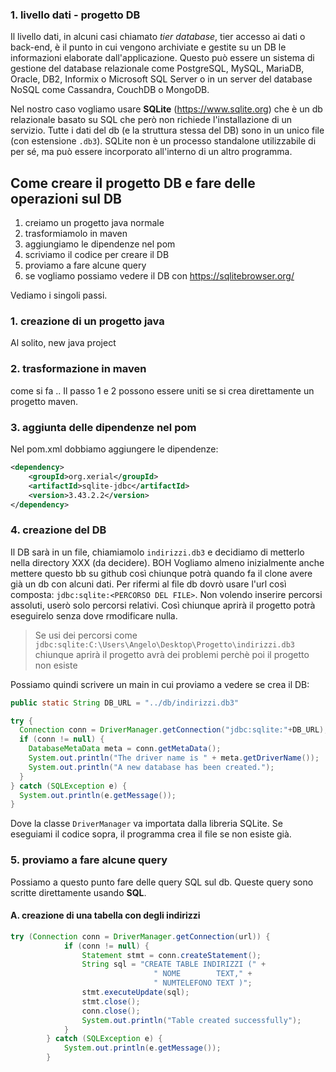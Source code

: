 ### 1. livello dati - progetto DB

Il livello dati, in alcuni casi chiamato *tier database*, tier accesso ai dati o back-end, 
è il punto in cui vengono archiviate e gestite su un DB le informazioni elaborate dall'applicazione. 
Questo può essere un sistema di gestione del database relazionale come PostgreSQL, MySQL, MariaDB, Oracle, DB2, Informix o Microsoft SQL Server 
o in un server del database  NoSQL come Cassandra, CouchDB o MongoDB. 

Nel nostro caso vogliamo usare **SQLite** (https://www.sqlite.org) che è un db relazionale basato su SQL che però non richiede l'installazione di un servizio. 
Tutte i dati del db (e la struttura stessa del DB) sono in un unico file (con estensione ```.db3```). SQLite non è un processo standalone utilizzabile di per sé, ma può essere incorporato all'interno di un altro programma.

## Come creare il progetto DB e fare delle operazioni sul DB

1. creiamo un progetto java normale
2. trasformiamolo in maven
3. aggiungiamo le dipendenze nel pom
4. scriviamo il codice per creare il DB
5. proviamo a fare alcune query
6. se vogliamo possiamo vedere il DB con https://sqlitebrowser.org/

Vediamo i singoli passi.

### 1. creazione di un progetto java 
Al solito, new java project
### 2. trasformazione in maven
come si fa ..
Il passo 1 e 2 possono essere uniti se si crea direttamente un progetto maven.
### 3. aggiunta delle dipendenze nel pom
Nel pom.xml dobbiamo aggiungere le dipendenze:
```xml
<dependency>
    <groupId>org.xerial</groupId>
    <artifactId>sqlite-jdbc</artifactId>
    <version>3.43.2.2</version>
</dependency>
```
### 4. creazione del DB
Il DB sarà in un file, chiamiamolo ```indirizzi.db3``` e decidiamo di metterlo nella directory XXX (da decidere). 
BOH Vogliamo almeno inizialmente anche mettere questo bb su github così chiunque potrà quando fa il clone avere già un db con alcuni dati.
Per rifermi al file db dovrò usare l'url così composta: ```jdbc:sqlite:<PERCORSO DEL FILE>```. 
Non volendo inserire percorsi assoluti, userò solo percorsi relativi. Così chiunque aprirà il progetto potrà eseguirelo senza dove rmodificare nulla.

> Se usi dei percorsi come ```jdbc:sqlite:C:\Users\Angelo\Desktop\Progetto\indirizzi.db3```
> chiunque aprirà il progetto avrà dei problemi perchè poi il progetto non esiste

Possiamo quindi scrivere un main in cui proviamo a vedere se crea il DB:
```java
public static String DB_URL = "../db/indirizzi.db3"

try {
  Connection conn = DriverManager.getConnection("jdbc:sqlite:"+DB_URL);
  if (conn != null) {
    DatabaseMetaData meta = conn.getMetaData();
    System.out.println("The driver name is " + meta.getDriverName());
    System.out.println("A new database has been created.");
  }
} catch (SQLException e) {
  System.out.println(e.getMessage());
}
```
Dove la classe ```DriverManager``` va importata dalla libreria SQLite.
Se eseguiami il codice sopra, il programma crea il file se non esiste già.

### 5. proviamo a fare alcune query
Possiamo a questo punto fare delle query SQL sul db. Queste query sono scritte direttamente usando **SQL**.
#### A. creazione di una tabella con degli indirizzi
```java
try (Connection conn = DriverManager.getConnection(url)) {
			if (conn != null) {
				Statement stmt = conn.createStatement();
				String sql = "CREATE TABLE INDIRIZZI (" + 
								" NOME        TEXT," + 
								" NUMTELEFONO TEXT )";
				stmt.executeUpdate(sql);
				stmt.close();
				conn.close();
				System.out.println("Table created successfully");
			}
		} catch (SQLException e) {
			System.out.println(e.getMessage());
		}
```



